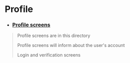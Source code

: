 # Profile


- ### [Profile screens](./screens)
> Profile screens are in this directory
>
> Profile screens will inform about the user's account
> 
> Login and verification screens

